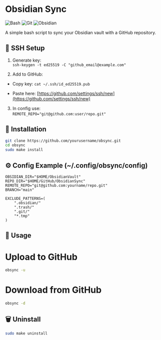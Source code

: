 # Obsidian Sync

![Bash](https://img.shields.io/badge/shell_script-%23121011.svg?style=for-the-badge&logo=gnu-bash&logoColor=white)
![Git](https://img.shields.io/badge/git-%23F05033.svg?style=for-the-badge&logo=git&logoColor=white)
![Obsidian](https://img.shields.io/badge/Obsidian-%23483699.svg?style=for-the-badge&logo=obsidian&logoColor=white)

A simple bash script to sync your Obsidian vault with a GitHub repository.

## 🔑 SSH Setup

1. Generate key:  
    `ssh-keygen -t ed25519 -C "github_email@example.com"`
    
2. Add to GitHub:
    
- Copy key: `cat ~/.ssh/id_ed25519.pub`
	
- Paste here: [https://github.com/settings/ssh/new](https://github.com/settings/ssh/new)
    
3. In config use:  
    `REMOTE_REPO="git@github.com:user/repo.git"`
    

## 🚀 Installation
```bash
git clone https://github.com/yourusername/obsync.git
cd obsync
sudo make install
```
## ⚙️ Config Example (~/.config/obsync/config)
```
OBSIDIAN_DIR="$HOME/ObsidianVault"
REPO_DIR="$HOME/GitHub/ObsidianSync"
REMOTE_REPO="git@github.com:yourname/repo.git"
BRANCH="main"

EXCLUDE_PATTERNS=(
    ".obsidian/"
    ".trash/"
    ".git/"
    "*.tmp"
)
```
## 🔄 Usage
# Upload to GitHub
```bash
obsync -u
```
# Download from GitHub
```bash
obsync -d
```

## 🗑️ Uninstall

```bash
sudo make uninstall
```
